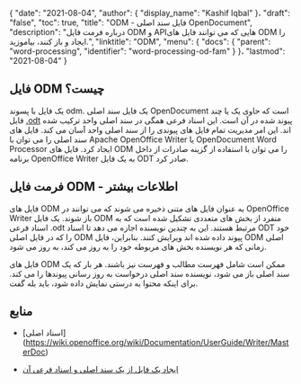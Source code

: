 {
  "date": "2021-08-04",
  "author": {
    "display_name": "Kashif Iqbal"
}،
  "draft": "false",
  "toc": true,
  "title": "ODM - فایل سند اصلی OpenDocument",
  "description": "درباره فرمت فایل ODM و APIهایی که می توانند فایل های ODM را ایجاد و باز کنند، بیاموزید.",
  "linktitle": "ODM",
  "menu": {
    "docs": {
      "parent": "word-processing",
      "identifier": "word-processing-od-fam"
}
}،
  "lastmod": "2021-08-04"
}

## فایل ODM چیست؟

یک فایل با پسوند odm. یک فایل سند اصلی OpenDocument است که حاوی یک یا چند فایل [.odt](/word-processing/odt/) پیوند شده در آن است. این اسناد فرعی همگی در سند اصلی واحد ترکیب شده اند. این امر مدیریت تمام فایل های پیوندی را از سند اصلی واحد آسان می کند. فایل های سند اصلی را می توان با Apache OpenOffice Writer یا OpenDocument Word Processor ایجاد کرد. فایل های ODM را می توان با استفاده از گزینه صادرات از داخل برنامه OpenOffice Writer به یک فایل ODT صادر کرد.

## فرمت فایل ODM - اطلاعات بیشتر

فایل های ODM به عنوان فایل های متنی ذخیره می شوند که می توانند در OpenOffice Writer باز شوند. یک فایل ODM منفرد از بخش های متعددی تشکیل شده است که به اسناد فرعی .odt مرتبط هستند. این به چندین نویسنده اجازه می دهد تا اسناد ODT خود را که در فایل اصلی ODM پیوند داده شده اند ویرایش کنند. بنابراین، فایل ODM اصلی زمانی که هر نویسنده بخش های مربوطه خود را به روز می کند، به روز می شود.

فایل های ODM ممکن است شامل فهرست مطالب و فهرست نیز باشند. هر بار که یک سند اصلی باز می شود، نویسنده سند اصلی درخواست به روز رسانی پیوندها را می کند. برای اینکه محتوا به درستی نمایش داده شود، باید بله گفت.

## منابع

* [اسناد اصلی] (https://wiki.openoffice.org/wiki/Documentation/UserGuide/Writer/MasterDoc)

* [ایجاد یک فایل از یک سند اصلی و اسناد فرعی آن](https://wiki.openoffice.org/wiki/Documentation/OOo3_User_Guides/Writer_Guide/Creating_one_file_from_a_master_document)


